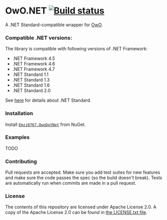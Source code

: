 ﻿# OwO.NET [![Build status](https://ci.appveyor.com/api/projects/status/ff040v0m608g6uui/branch/master?svg=true)](https://ci.appveyor.com/project/Emzi0767/owodotnet/branch/master)

A .NET Standard-compatible wrapper for [OwO](https://owo.whats-th.is/).

### Compatible .NET versions:

The library is compatible with following versions of .NET Framework:

* .NET Framework 4.5
* .NET Framework 4.6
* .NET Framework 4.7
* .NET Standard 1.1
* .NET Standard 1.3
* .NET Standard 1.6
* .NET Standard 2.0

See [here](https://blogs.msdn.microsoft.com/dotnet/2016/09/26/introducing-net-standard/) for details about .NET Standard.

### Installation

Install [`Emzi0767.OwoDotNet`](https://www.nuget.org/packages/Emzi0767.OwoDotNet) 
from NuGet.

### Examples

TODO

### Contributing

Pull requests are accepted. Make sure you add test suites for new features and
make sure the code passes the spec (so the build doesn't break). Tests are
automatically run when commits are made in a pull request.

### License

The contents of this repository are licensed under Apache License 2.0. A copy of 
the Apache License 2.0 can be found in [the LICENSE.txt file](https://github.com/Emzi0767/OwoDotNet/blob/master/LICENSE.txt).